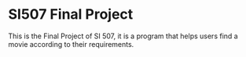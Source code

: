 # SI507 Final Project
This is the Final Project of SI 507, it is a program that helps users find a movie according to their requirements.
